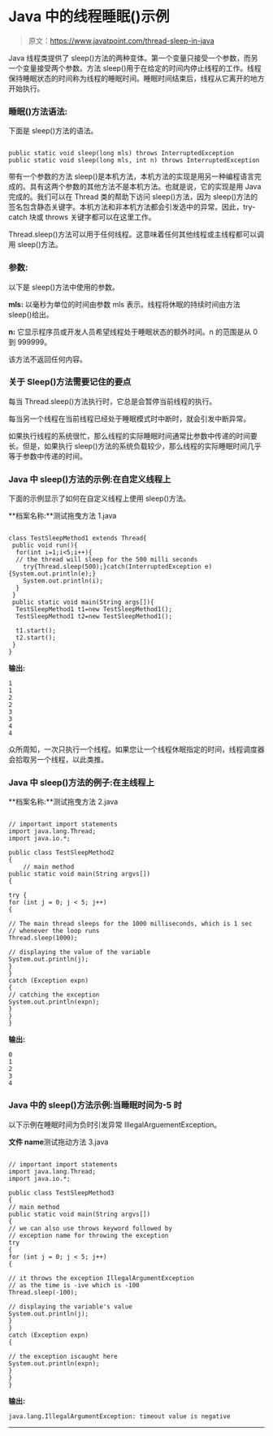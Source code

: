 # Java 中的线程睡眠()示例

> 原文：<https://www.javatpoint.com/thread-sleep-in-java>

Java 线程类提供了 sleep()方法的两种变体。第一个变量只接受一个参数，而另一个变量接受两个参数。方法 sleep()用于在给定的时间内停止线程的工作。线程保持睡眠状态的时间称为线程的睡眠时间。睡眠时间结束后，线程从它离开的地方开始执行。

### 睡眠()方法语法:

下面是 sleep()方法的语法。

```

public static void sleep(long mls) throws InterruptedException 
public static void sleep(long mls, int n) throws InterruptedException 

```

带有一个参数的方法 sleep()是本机方法，本机方法的实现是用另一种编程语言完成的。具有这两个参数的其他方法不是本机方法。也就是说，它的实现是用 Java 完成的。我们可以在 Thread 类的帮助下访问 sleep()方法，因为 sleep()方法的签名包含静态关键字。本机方法和非本机方法都会引发选中的异常。因此，try-catch 块或 throws 关键字都可以在这里工作。

Thread.sleep()方法可以用于任何线程。这意味着任何其他线程或主线程都可以调用 sleep()方法。

### 参数:

以下是 sleep()方法中使用的参数。

**mls:** 以毫秒为单位的时间由参数 mls 表示。线程将休眠的持续时间由方法 sleep()给出。

**n:** 它显示程序员或开发人员希望线程处于睡眠状态的额外时间。n 的范围是从 0 到 999999。

该方法不返回任何内容。

### 关于 Sleep()方法需要记住的要点

每当 Thread.sleep()方法执行时，它总是会暂停当前线程的执行。

每当另一个线程在当前线程已经处于睡眠模式时中断时，就会引发中断异常。

如果执行线程的系统很忙，那么线程的实际睡眠时间通常比参数中传递的时间要长。但是，如果执行 sleep()方法的系统负载较少，那么线程的实际睡眠时间几乎等于参数中传递的时间。

### Java 中 sleep()方法的示例:在自定义线程上

下面的示例显示了如何在自定义线程上使用 sleep()方法。

**档案名称:**测试拖曳方法 1.java

```

class TestSleepMethod1 extends Thread{  
 public void run(){  
  for(int i=1;i<5;i++){ 
  // the thread will sleep for the 500 milli seconds 
    try{Thread.sleep(500);}catch(InterruptedException e){System.out.println(e);}  
    System.out.println(i);  
  }  
 }  
 public static void main(String args[]){  
  TestSleepMethod1 t1=new TestSleepMethod1();  
  TestSleepMethod1 t2=new TestSleepMethod1();  

  t1.start();  
  t2.start();  
 }  
}  

```

**输出:**

```
1
1
2
2
3
3
4
4

```

众所周知，一次只执行一个线程。如果您让一个线程休眠指定的时间，线程调度器会拾取另一个线程，以此类推。

### Java 中 sleep()方法的例子:在主线程上

**档案名称:**测试拖曳方法 2.java

```

// important import statements
import java.lang.Thread;
import java.io.*;

public class TestSleepMethod2
{
    // main method
public static void main(String argvs[])
{

try {
for (int j = 0; j < 5; j++)
{

// The main thread sleeps for the 1000 milliseconds, which is 1 sec
// whenever the loop runs
Thread.sleep(1000);

// displaying the value of the variable
System.out.println(j);
}
}
catch (Exception expn) 
{
// catching the exception
System.out.println(expn);
}
}
}

```

**输出:**

```
0
1
2
3
4

```

### Java 中的 sleep()方法示例:当睡眠时间为-5 时

以下示例在睡眠时间为负时引发异常 IllegalArguementException。

**文件 name**测试拖动方法 3.java

```

// important import statements
import java.lang.Thread;
import java.io.*;

public class TestSleepMethod3
{
// main method
public static void main(String argvs[])
{
// we can also use throws keyword followed by
// exception name for throwing the exception
try 
{
for (int j = 0; j < 5; j++) 
{

// it throws the exception IllegalArgumentException
// as the time is -ive which is -100
Thread.sleep(-100);

// displaying the variable's value
System.out.println(j);
}
}
catch (Exception expn) 
{

// the exception iscaught here 
System.out.println(expn);
}
}
}

```

**输出:**

```
java.lang.IllegalArgumentException: timeout value is negative

```

* * *